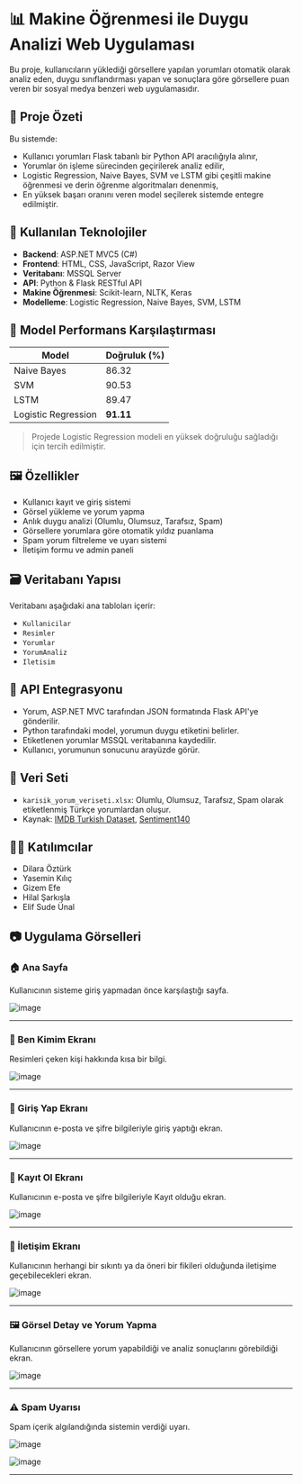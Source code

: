 # 📊 Makine Öğrenmesi ile Duygu Analizi Web Uygulaması

Bu proje, kullanıcıların yüklediği görsellere yapılan yorumları otomatik olarak analiz eden, duygu sınıflandırması yapan ve sonuçlara göre görsellere puan veren bir sosyal medya benzeri web uygulamasıdır.

## 📌 Proje Özeti

Bu sistemde:
- Kullanıcı yorumları Flask tabanlı bir Python API aracılığıyla alınır,
- Yorumlar ön işleme sürecinden geçirilerek analiz edilir,
- Logistic Regression, Naive Bayes, SVM ve LSTM gibi çeşitli makine öğrenmesi ve derin öğrenme algoritmaları denenmiş,
- En yüksek başarı oranını veren model seçilerek sistemde entegre edilmiştir.

## 🚀 Kullanılan Teknolojiler

- **Backend**: ASP.NET MVC5 (C#)
- **Frontend**: HTML, CSS, JavaScript, Razor View
- **Veritabanı**: MSSQL Server
- **API**: Python & Flask RESTful API
- **Makine Öğrenmesi**: Scikit-learn, NLTK, Keras
- **Modelleme**: Logistic Regression, Naive Bayes, SVM, LSTM

## 🧠 Model Performans Karşılaştırması

| Model                | Doğruluk (%) |
|----------------------|--------------|
| Naive Bayes          | 86.32        |
| SVM                  | 90.53        |
| LSTM                 | 89.47        |
| Logistic Regression  | **91.11**    |

> Projede Logistic Regression modeli en yüksek doğruluğu sağladığı için tercih edilmiştir.

## 🖼️ Özellikler

- Kullanıcı kayıt ve giriş sistemi
- Görsel yükleme ve yorum yapma
- Anlık duygu analizi (Olumlu, Olumsuz, Tarafsız, Spam)
- Görsellere yorumlara göre otomatik yıldız puanlama
- Spam yorum filtreleme ve uyarı sistemi
- İletişim formu ve admin paneli

## 🗃️ Veritabanı Yapısı

Veritabanı aşağıdaki ana tabloları içerir:
- `Kullanicilar`
- `Resimler`
- `Yorumlar`
- `YorumAnaliz`
- `Iletisim`

## 🔁 API Entegrasyonu

- Yorum, ASP.NET MVC tarafından JSON formatında Flask API'ye gönderilir.
- Python tarafındaki model, yorumun duygu etiketini belirler.
- Etiketlenen yorumlar MSSQL veritabanına kaydedilir.
- Kullanıcı, yorumunun sonucunu arayüzde görür.

## 📂 Veri Seti

- `karisik_yorum_veriseti.xlsx`: Olumlu, Olumsuz, Tarafsız, Spam olarak etiketlenmiş Türkçe yorumlardan oluşur.
- Kaynak: [IMDB Turkish Dataset](https://github.com/fatihilhan/IMDB-Turkish-Dataset), [Sentiment140](https://github.com/kazanova/sentiment140)

## 👨‍💻 Katılımcılar

- Dilara Öztürk
- Yasemin Kılıç
- Gizem Efe
- Hilal Şarkışla
- Elif Sude Ünal


## 📷 Uygulama Görselleri

### 🏠 Ana Sayfa
Kullanıcının sisteme giriş yapmadan önce karşılaştığı sayfa.

![image](https://github.com/user-attachments/assets/d0bc519d-9acc-4fa4-bc4e-516522da9d51)


---
### 🔐 Ben Kimim Ekranı
Resimleri çeken kişi hakkında kısa bir bilgi.

![image](https://github.com/user-attachments/assets/843f3ee0-256e-4b37-aaeb-097d13ac213c)


---

### 🔐 Giriş Yap Ekranı
Kullanıcının e-posta ve şifre bilgileriyle giriş yaptığı ekran.

![image](https://github.com/user-attachments/assets/566e90b5-b126-470b-bebe-15227150f9f0)


---
### 🔐 Kayıt Ol Ekranı
Kullanıcının e-posta ve şifre bilgileriyle Kayıt olduğu ekran.

![image](https://github.com/user-attachments/assets/a1a2e071-8024-4af5-9987-dc19bab79b40)


---
### 🔐 İletişim Ekranı
Kullanıcının herhangi bir sıkıntı ya da öneri bir fikileri olduğunda iletişime geçebilecekleri ekran.

![image](https://github.com/user-attachments/assets/eb0c21f5-8987-4869-92fd-71e9615a5ff7)


---

### 🖼️ Görsel Detay ve Yorum Yapma
Kullanıcının görsellere yorum yapabildiği ve analiz sonuçlarını görebildiği ekran.

![image](https://github.com/user-attachments/assets/9d77b344-e887-4d24-9702-968183436cca)


---

### ⚠️ Spam Uyarısı
Spam içerik algılandığında sistemin verdiği uyarı.

![image](https://github.com/user-attachments/assets/6d532e0f-41e5-41ab-9db1-402c3280cb46)

![image](https://github.com/user-attachments/assets/a1e574a7-d489-48db-9a22-40f1ce556628)






---
